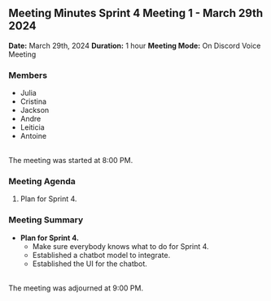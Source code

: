 ## Meeting Minutes Sprint 4 Meeting 1 - March 29th 2024

**Date:** March 29th, 2024
**Duration:** 1 hour
**Meeting Mode:** On Discord Voice Meeting

### Members
- Julia
- Cristina
- Jackson
- Andre
- Leiticia
- Antoine

<br>The meeting was started at 8:00 PM.

### Meeting Agenda

1. Plan for Sprint 4.

### Meeting Summary

- **Plan for Sprint 4.**
  - Make sure everybody knows what to do for Sprint 4.
  - Established a chatbot model to integrate.
  - Established the UI for the chatbot.

<br> The meeting was adjourned at 9:00 PM.
